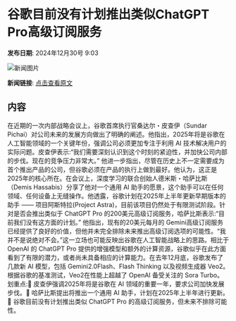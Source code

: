 # 谷歌目前没有计划推出类似ChatGPT Pro高级订阅服务

**发布日期**: 2024年12月30号 9:03

![新闻图片](https://pic.chinaz.com/picmap/202412120841384011_0.jpg)

**新闻链接**: [点击查看原文](https://www.aibase.com/zh/news/14358)

## 内容

在近期的一次内部战略会议上，谷歌首席执行官桑达尔・皮查伊（Sundar Pichai）对公司未来的发展方向做出了明确的阐述。他指出，2025年将是谷歌在人工智能领域的一个关键年份，强调公司必须更加专注于利用 AI 技术解决用户的实际问题。皮查伊表示:“我们需要深刻认识到这个时刻的紧迫性，并加快公司内部的步伐。现在的竞争压力非常大。” 他进一步指出，尽管在历史上不一定需要成为首个推出产品的公司，但谷歌必须在产品的执行上做到最好。他认为，这正是2025年的核心所在。在会议上，深度学习的联合创始人德米斯・哈萨比斯（Demis Hassabis）分享了他对一个通用 AI 助手的愿景，这个助手可以在任何领域、任何设备上无缝操作。他透露，谷歌计划在2025年上半年更新早期版本的助手 —— 项目阿斯特拉(Project Astra)，目前该项目仍然处于有限测试阶段。针对是否会推出类似于 ChatGPT Pro 的200美元高级订阅服务，哈萨比斯表示:“目前我们没有这方面的计划。” 他指出，现有的20美元每月的 Gemini高级订阅服务已经提供了良好的价值，但他并未完全排除未来推出高级订阅选项的可能性。“我并不是说绝对不会。”这一立场也可能反映出谷歌在人工智能战略上的思路。相比于 OpenAI 的 ChatGPT Pro 提供的增强模型和额外的计算资源，谷歌似乎在此方面看到了有限的潜力，或者尚未具备相应的计算能力。在去年12月底，谷歌发布了几款新 AI 模型，包括 Gemini2.0Flash、Flash Thinking 以及视频生成器 Veo2。根据谷歌的基准测试，Veo2在性能上超越了 OpenAI 备受关注的 Sora Turbo。划重点:🌟 皮查伊强调2025年将是谷歌在 AI 领域的重要一年，要求公司加快发展步伐。🤖 哈萨比斯提出将推出一个通用 AI 助手，计划在2025年上半年进行更新。🚫 谷歌目前没有计划推出类似 ChatGPT Pro 的高级订阅服务，但未来不排除可能性。
